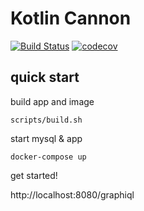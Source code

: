# Kotlin Cannon
[![Build Status](https://travis-ci.org/b1412/kotlin-cannon.png)](https://travis-ci.org/b1412/kotlin-cannon)
[![codecov](https://codecov.io/gh/b1412/kotlin-cannon/branch/master/graph/badge.svg)](https://codecov.io/gh/b1412/kotlin-cannon)

## quick start
  build app and image 
```shell 
scripts/build.sh
```
   start mysql & app
```shell
docker-compose up
```

get started!

http://localhost:8080/graphiql

